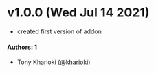 # v1.0.0 (Wed Jul 14 2021)

- created first version of addon

#### Authors: 1

- Tony Kharioki ([@kharioki](https://github.com/kharioki))
